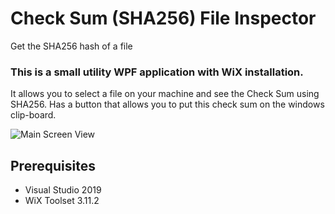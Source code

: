 # Check Sum (SHA256) File Inspector
Get the SHA256 hash of a file

### This is a small utility WPF application with WiX installation. 
It allows you to select a file on your machine and see the Check Sum using SHA256. Has a button that allows you to put this check sum on the windows clip-board.

<img src="../master/CheckSumSHA256Inspector/Resources/appImage.png"   Alt="Main Screen View" />

## Prerequisites
 - Visual Studio 2019
 - WiX Toolset 3.11.2
